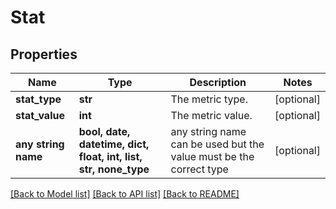 # Stat


## Properties
Name | Type | Description | Notes
------------ | ------------- | ------------- | -------------
**stat_type** | **str** | The metric type. | [optional] 
**stat_value** | **int** | The metric value. | [optional] 
**any string name** | **bool, date, datetime, dict, float, int, list, str, none_type** | any string name can be used but the value must be the correct type | [optional]

[[Back to Model list]](../README.md#documentation-for-models) [[Back to API list]](../README.md#documentation-for-api-endpoints) [[Back to README]](../README.md)


